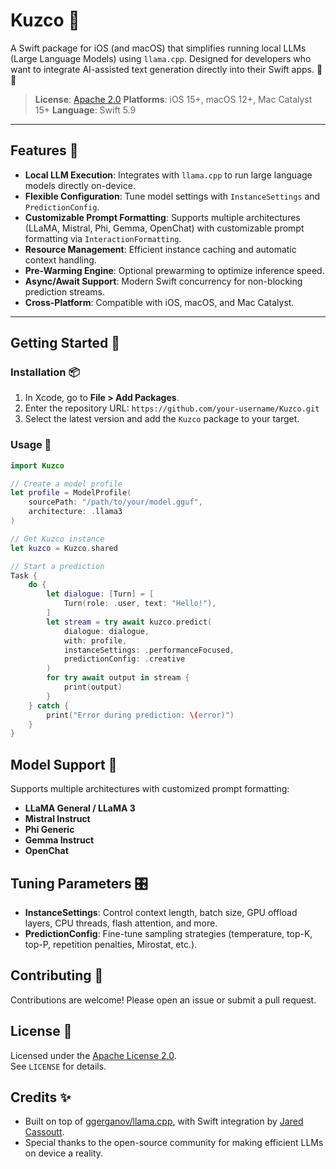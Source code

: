 # Kuzco 🦙

A Swift package for iOS (and macOS) that simplifies running local LLMs (Large Language Models) using `llama.cpp`. Designed for developers who want to integrate AI-assisted text generation directly into their Swift apps. 🧠✨

> **License**: [Apache 2.0](https://www.apache.org/licenses/LICENSE-2.0)
> **Platforms**: iOS 15+, macOS 12+, Mac Catalyst 15+
> **Language**: Swift 5.9

---

## Features 🚀

- **Local LLM Execution**: Integrates with `llama.cpp` to run large language models directly on-device.
- **Flexible Configuration**: Tune model settings with `InstanceSettings` and `PredictionConfig`.
- **Customizable Prompt Formatting**: Supports multiple architectures (LLaMA, Mistral, Phi, Gemma, OpenChat) with customizable prompt formatting via `InteractionFormatting`.
- **Resource Management**: Efficient instance caching and automatic context handling.
- **Pre-Warming Engine**: Optional prewarming to optimize inference speed.
- **Async/Await Support**: Modern Swift concurrency for non-blocking prediction streams.
- **Cross-Platform**: Compatible with iOS, macOS, and Mac Catalyst.

---

## Getting Started 🏁

### Installation 📦

1.  In Xcode, go to **File > Add Packages**.
2.  Enter the repository URL: `https://github.com/your-username/Kuzco.git`
3.  Select the latest version and add the `Kuzco` package to your target.

### Usage 📝

```swift
import Kuzco

// Create a model profile
let profile = ModelProfile(
    sourcePath: "/path/to/your/model.gguf",
    architecture: .llama3
)

// Get Kuzco instance
let kuzco = Kuzco.shared

// Start a prediction
Task {
    do {
        let dialogue: [Turn] = [
            Turn(role: .user, text: "Hello!"),
        ]
        let stream = try await kuzco.predict(
            dialogue: dialogue,
            with: profile,
            instanceSettings: .performanceFocused,
            predictionConfig: .creative
        )
        for try await output in stream {
            print(output)
        }
    } catch {
        print("Error during prediction: \(error)")
    }
}
```

## Model Support 🧠

Supports multiple architectures with customized prompt formatting:

- **LLaMA General / LLaMA 3**
- **Mistral Instruct**
- **Phi Generic**
- **Gemma Instruct**
- **OpenChat**

## Tuning Parameters 🎛️

- **InstanceSettings**: Control context length, batch size, GPU offload layers, CPU threads, flash attention, and more.
- **PredictionConfig**: Fine-tune sampling strategies (temperature, top-K, top-P, repetition penalties, Mirostat, etc.).

## Contributing 🤝

Contributions are welcome! Please open an issue or submit a pull request.

## License 📜

Licensed under the [Apache License 2.0](https://www.apache.org/licenses/LICENSE-2.0).  
See `LICENSE` for details.

## Credits ✨

- Built on top of [ggerganov/llama.cpp](https://github.com/ggerganov/llama.cpp), with Swift integration by [Jared Cassoutt](https://github.com/jaredcassoutt).
- Special thanks to the open-source community for making efficient LLMs on device a reality.
